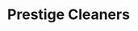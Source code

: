 ---
title: "Prestige Cleaners"
url: /scottsdale/prestige-cleaners-north-via-paseo-del-sur-north-via-paseo-del-sur/
shop: laundry
---